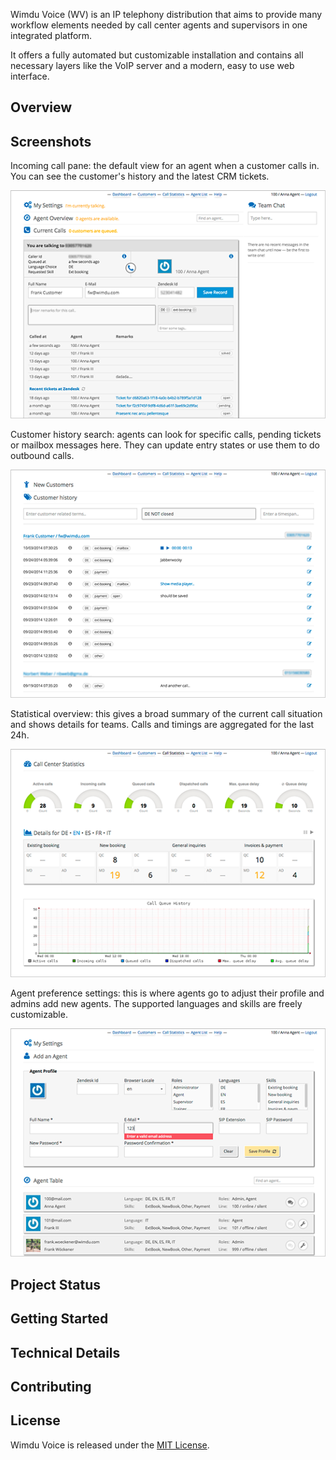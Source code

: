 Wimdu Voice (WV) is an IP telephony distribution that aims to provide many workflow elements needed by call center agents and supervisors in one integrated platform.

It offers a fully automated but customizable installation and contains all necessary layers like the VoIP server and a modern, easy to use web interface.

## Overview

## Screenshots

Incoming call pane: the default view for an agent when a customer calls in.
You can see the customer's history and the latest CRM tickets.

![voice-1](/images/voice-1.png)

Customer history search: agents can look for specific calls, pending tickets or mailbox messages here.
They can update entry states or use them to do outbound calls.

![voice-2](/images/voice-2.png)

Statistical overview: this gives a broad summary of the current call situation and shows details for teams.
Calls and timings are aggregated for the last 24h.

![voice-3](/images/voice-3.png)

Agent preference settings: this is where agents go to adjust their profile and admins add new agents.
The supported languages and skills are freely customizable.

![voice-4](/images/voice-4.png)

## Project Status

## Getting Started

## Technical Details

## Contributing

## License

Wimdu Voice is released under the [MIT License](LICENSE).
